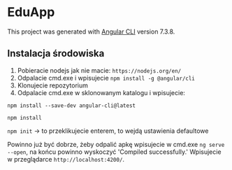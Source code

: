 # EduApp

This project was generated with [Angular CLI](https://github.com/angular/angular-cli) version 7.3.8.
## Instalacja środowiska
1. Pobieracie nodejs jak nie macie:
`https://nodejs.org/en/`
2. Odpalacie cmd.exe i wpisujecie
`npm install -g @angular/cli`
3. Klonujecie repozytorium
4. Odpalacie cmd.exe w sklonowanym katalogu i wpisujecie:

`npm install --save-dev angular-cli@latest`

`npm install`

`npm init` -> to przeklikujecie enterem, to wejdą ustawienia defaultowe

Powinno już być dobrze, żeby odpalić apkę wpisujecie w cmd.exe `ng serve --open`, na końcu powinno wyskoczyć 'Compiled successfully.' 
Wpisujecie w przeglądarce `http://localhost:4200/`.
